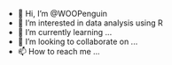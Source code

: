 - 👋 Hi, I’m @WOOPenguin
- 👀 I’m interested in data analysis using R 
- 🌱 I’m currently learning ...
- 💞️ I’m looking to collaborate on ...
- 📫 How to reach me ...

<!---
WOOPenguin/WOOPenguin is a ✨ special ✨ repository because its `README.md` (this file) appears on your GitHub profile.
You can click the Preview link to take a look at your changes.
--->
